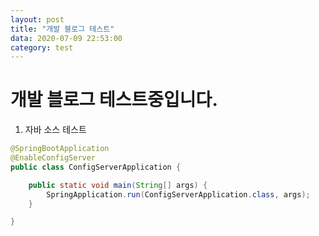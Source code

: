```yaml
---
layout: post
title: "개발 블로그 테스트"
data: 2020-07-09 22:53:00
category: test
---
```


# 개발 블로그 테스트중입니다.   

1. 자바 소스 테스트

```java
@SpringBootApplication
@EnableConfigServer
public class ConfigServerApplication {

    public static void main(String[] args) {
        SpringApplication.run(ConfigServerApplication.class, args);
    }

}
```

